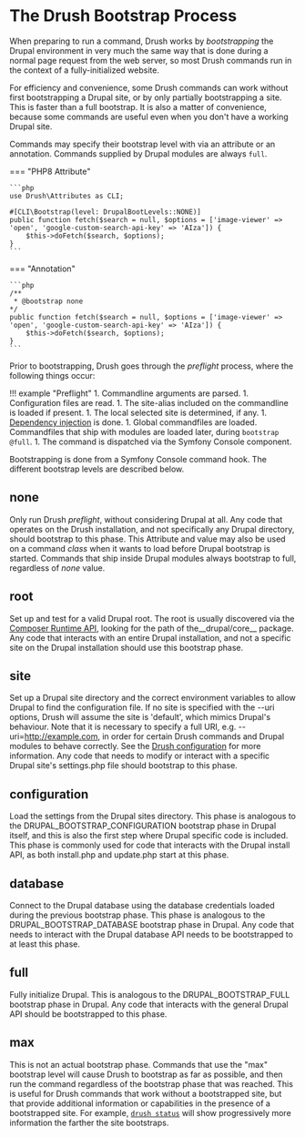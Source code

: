 The Drush Bootstrap Process
===========================
When preparing to run a command, Drush works by *bootstrapping* the Drupal environment in very much the same way that is done during a normal page request from the web server, so most Drush commands run in the context of a fully-initialized website.

For efficiency and convenience, some Drush commands can work without first bootstrapping a Drupal site, or by only partially bootstrapping a site. This is faster than a full bootstrap. It is also a matter of convenience, because some commands are useful even when you don't have a working Drupal site.

Commands may specify their bootstrap level with via an attribute or an annotation. Commands supplied by Drupal modules are always `full`.

=== "PHP8 Attribute"

    ```php
    use Drush\Attributes as CLI;

    #[CLI\Bootstrap(level: DrupalBootLevels::NONE)]
    public function fetch($search = null, $options = ['image-viewer' => 'open', 'google-custom-search-api-key' => 'AIza']) {
        $this->doFetch($search, $options);
    }
    ```

=== "Annotation"

    ```php
    /**
     * @bootstrap none
    */
    public function fetch($search = null, $options = ['image-viewer' => 'open', 'google-custom-search-api-key' => 'AIza']) {
        $this->doFetch($search, $options);
    }
    ```

Prior to bootstrapping, Drush goes through the *preflight* process, where the following things occur:

!!! example "Preflight"
    1. Commandline arguments are parsed.
    1. Configuration files are read.
    1. The site-alias included on the commandline is loaded if present.
    1. The local selected site is determined, if any.
    1. [Dependency injection](dependency-injection.md) is done.
    1. Global commandfiles are loaded. Commandfiles that ship with modules are loaded later, during `bootstrap @full`. 
    1. The command is dispatched via the Symfony Console component.

Bootstrapping is done from a Symfony Console command hook. The different bootstrap levels are described below.

none
-----------------------
Only run Drush _preflight_, without considering Drupal at all. Any code that operates on the Drush installation, and not specifically any Drupal directory, should bootstrap to this phase. This Attribute and value may also be used on a command _class_ when it wants to load before Drupal bootstrap is started. Commands that ship inside Drupal modules always bootstrap to full, regardless of _none_ value.

root
------------------------------
Set up and test for a valid Drupal root. The root is usually discovered via the [Composer Runtime API](https://getcomposer.org/doc/07-runtime.md#knowing-the-path-in-which-a-package-is-installed), looking for the path of the__drupal/core__ package. Any code that interacts with an entire Drupal installation, and not a specific site on the Drupal installation should use this bootstrap phase.

site
------------------------------
Set up a Drupal site directory and the correct environment variables to allow Drupal to find the configuration file. If no site is specified with the --uri options, Drush will assume the site is 'default', which mimics Drupal's behaviour.  Note that it is necessary to specify a full URI, e.g. --uri=http://example.com, in order for certain Drush commands and Drupal modules to behave correctly. See the [Drush configuration](using-drush-configuration.md) for more information. Any code that needs to modify or interact with a specific Drupal site's settings.php file should bootstrap to this phase.

configuration
---------------------------------------
Load the settings from the Drupal sites directory. This phase is analogous to the DRUPAL\_BOOTSTRAP\_CONFIGURATION bootstrap phase in Drupal itself, and this is also the first step where Drupal specific code is included. This phase is commonly used for code that interacts with the Drupal install API, as both install.php and update.php start at this phase.

database
----------------------------------
Connect to the Drupal database using the database credentials loaded during the previous bootstrap phase. This phase is analogous to the DRUPAL\_BOOTSTRAP\_DATABASE bootstrap phase in Drupal. Any code that needs to interact with the Drupal database API needs to be bootstrapped to at least this phase.

full
------------------------------
Fully initialize Drupal. This is analogous to the DRUPAL\_BOOTSTRAP\_FULL bootstrap phase in Drupal. Any code that interacts with the general Drupal API should be bootstrapped to this phase.

max
---------------------
This is not an actual bootstrap phase. Commands that use the "max" bootstrap level will cause Drush to bootstrap as far as possible, and then run the command regardless of the bootstrap phase that was reached. This is useful for Drush commands that work without a bootstrapped site, but that provide additional information or capabilities in the presence of a bootstrapped site. For example, [`drush status`](commands/core_status.md) will show progressively more information the farther the site bootstraps.
